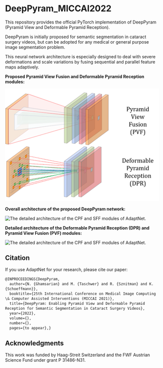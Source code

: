 # DeepPyram_MICCAI2022

This repository provides the official PyTorch implementation of DeepPyram (Pyramid View and Deformable Pyramid Reception).

DeepPyram is initially proposed for semantic segmentation in cataract surgery videos, but can be adopted for any medical or general purpose image segmentation problem.

This neural network architecture is especially designed to deal with severe deformations and scale variations by fusing sequential and parallel feature maps adaptively.

**Proposed Pyramid View Fusion and Deformable Pyramid Reception modules:**

<img src="./Figures/PVF-DPR.png" alt="Proposed Pyramid View Fusion and Deformable Pyramid Reception modules." width="700">

**Overall architecture of the proposed DeepPyram network:**

<img src="./Network-Architecture-Images/CPF-SSF.png" alt="The detailed architecture of the CPF and SFF modules of AdaptNet." width="700">

**Detailed architecture of the Deformable Pyramid Reception (DPR) and Pyramid
View Fusion (PVF) modules:**

<img src="./Network-Architecture-Images/CPF-SSF.png" alt="The detailed architecture of the CPF and SFF modules of AdaptNet." width="700">

## Citation
If you use AdaptNet for your research, please cite our paper:

```
@INPROCEEDINGS{DeepPyram,
  author={N. {Ghamsarian} and M. {Taschwer} and R. {Sznitman} and K. {Schoeffmann}},
  booktitle={25th International Conference on Medical Image Computing \& Computer Assisted Interventions (MICCAI 2021)}, 
  title={DeepPyram: Enabling Pyramid View and Deformable Pyramid Reception for Semantic Segmentation in Cataract Surgery Videos}, 
  year={2022},
  volume={},
  number={},
  pages={to appear},}
```

## Acknowledgments

This work was funded by Haag-Streit Switzerland and the FWF Austrian Science Fund under grant P 31486-N31.
